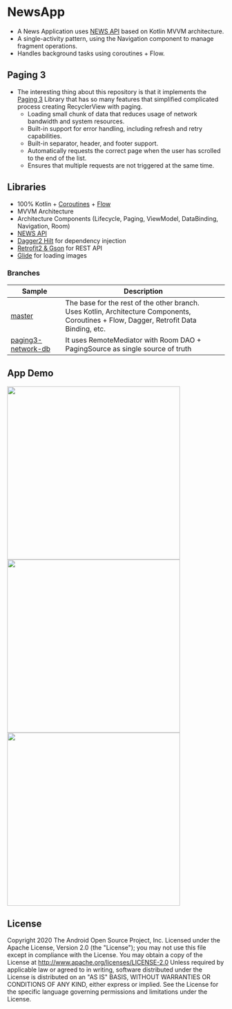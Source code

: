 # NewsApp

* A News Application uses [NEWS API](https://newsapi.org/) based on Kotlin MVVM architecture.
* A single-activity pattern, using the Navigation component to manage fragment operations.
* Handles background tasks using coroutines + Flow.

## Paging 3
* The interesting thing  about this repository is that it implements the [Paging 3](https://developer.android.com/topic/libraries/architecture/paging/v3-overview) Library that has so many features that simplified complicated process creating RecyclerView with paging.
    - Loading small chunk of data that reduces usage of network bandwidth and system resources.
    - Built-in support for error handling, including refresh and retry capabilities.
    - Built-in separator, header, and footer support.
    - Automatically requests the correct page when the user has scrolled to the end of the list.
    - Ensures that multiple requests are not triggered at the same time.


## Libraries
- 100% Kotlin + [Coroutines](https://github.com/Kotlin/kotlinx.coroutines) + [Flow](https://kotlin.github.io/kotlinx.coroutines/kotlinx-coroutines-core/kotlinx.coroutines.flow/)
- MVVM Architecture
- Architecture Components (Lifecycle, Paging, ViewModel, DataBinding, Navigation, Room)
- [NEWS API](https://newsapi.org/)
- [Dagger2 Hilt](https://dagger.dev/hilt/) for dependency injection
- [Retrofit2 & Gson](https://github.com/square/retrofit) for REST API
- [Glide](https://github.com/bumptech/glide) for loading images

### Branches
|     Sample     | Description |
| ------------- | ------------- |
| [master](https://github.com/Mustafashahoud/Mvvm-Coroutines-Paging3/tree/master) | The base for the rest of the other branch. <br/>Uses Kotlin, Architecture Components, Coroutines + Flow, Dagger, Retrofit Data Binding, etc. |
| [paging3-network-db](https://github.com/Mustafashahoud/Mvvm-Coroutines-Paging3/tree/paging3-network-db)| It uses RemoteMediator with Room DAO + PagingSource as single source of truth|

## App Demo

<p float="left">
  <img src="https://user-images.githubusercontent.com/33812602/99159508-32646400-26dd-11eb-90bb-d20331befb0d.jpg" height="400" />
  <img src="https://user-images.githubusercontent.com/33812602/99159524-5627aa00-26dd-11eb-9bca-12a8cbaf71ab.jpg" height="400" />
  <img src="https://user-images.githubusercontent.com/33812602/99159541-73f50f00-26dd-11eb-9c73-3f7bf9cc28e1.jpg" height="400" />
</p>

## License

Copyright 2020 The Android Open Source Project, Inc.
Licensed under the Apache License, Version 2.0 (the "License"); you may not use this file except in compliance with the License. You may obtain a copy of the License at
http://www.apache.org/licenses/LICENSE-2.0
Unless required by applicable law or agreed to in writing, software distributed under the License is distributed on an "AS IS" BASIS,
WITHOUT WARRANTIES OR CONDITIONS OF ANY KIND, either express or implied. See the License for the specific language governing permissions and limitations under the License.
